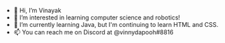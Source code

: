 - 👋 Hi, I’m Vinayak
- 👀 I’m interested in learning computer science and robotics!
- 🌱 I’m currently learning Java, but I'm continuing to learn HTML and CSS.
- 📫 You can reach me on Discord at @vinnydapooh#8816
